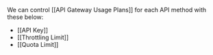 We can control [[API Gateway Usage Plans]] for each API method with these below:
- [[API Key]]
- [[Throttling Limit]]
- [[Quota Limit]]
